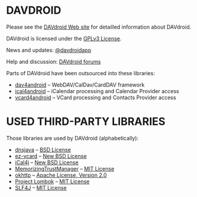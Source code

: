 
DAVDROID
========

Please see the [DAVdroid Web site](https://davdroid.bitfire.at) for
detailled information about DAVdroid.

DAVdroid is licensed under the [GPLv3 License](COPYING).

News and updates: [@davdroidapp](https://twitter.com/davdroidapp)

Help and discussion: [DAVdroid forums](https://davdroid.bitfire.at/forums)

Parts of DAVdroid have been outsourced into these libraries:

* [dav4android](https://gitlab.com/bitfireAT/dav4android) – WebDAV/CalDav/CardDAV framework
* [ical4android](https://gitlab.com/bitfireAT/ical4android) – iCalendar processing and Calendar Provider access
* [vcard4android](https://gitlab.com/bitfireAT/vcard4android) – VCard processing and Contacts Provider access


USED THIRD-PARTY LIBRARIES
==========================

Those libraries are used by DAVdroid (alphabetically):

* [dnsjava](http://www.xbill.org/dnsjava/) – [BSD License](http://www.xbill.org/dnsjava/dnsjava-current/LICENSE)
* [ez-vcard](https://code.google.com/p/ez-vcard/) – [New BSD License](http://opensource.org/licenses/BSD-3-Clause)
* [iCal4j](http://ical4j.sourceforge.net/) – [New BSD License](http://sourceforge.net/p/ical4j/ical4j/ci/default/tree/LICENSE)
* [MemorizingTrustManager](https://github.com/ge0rg/MemorizingTrustManager) – [MIT License](https://raw.githubusercontent.com/ge0rg/MemorizingTrustManager/master/LICENSE.txt)
* [okhttp](https://square.github.io/okhttp/) – [Apache License, Version 2.0](https://square.github.io/okhttp/#license)
* [Project Lombok](http://projectlombok.org/) – [MIT License](http://opensource.org/licenses/mit-license.php)
* [SLF4J](http://www.slf4j.org/) – [MIT License](http://www.slf4j.org/license.html)
